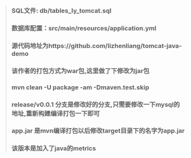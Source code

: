 > ### SQL文件: db/tables_ly_tomcat.sql
> ### 数据库配置：src/main/resources/application.yml
> ### 源代码地址为https://github.com/lizhenliang/tomcat-java-demo
> ### 该作者的打包方式为war包,这里做了下修改为jar包
> ### mvn clean -U package  -am -Dmaven.test.skip
> ### release/v0.0.1 分支是修改好的分支,只需要修改一下mysql的地址,重新构建编译打包一下即可
> ### app.jar 是mvn编译打包以后修改target目录下的名字为app.jar
> ### 该版本是加入了java的metrics
